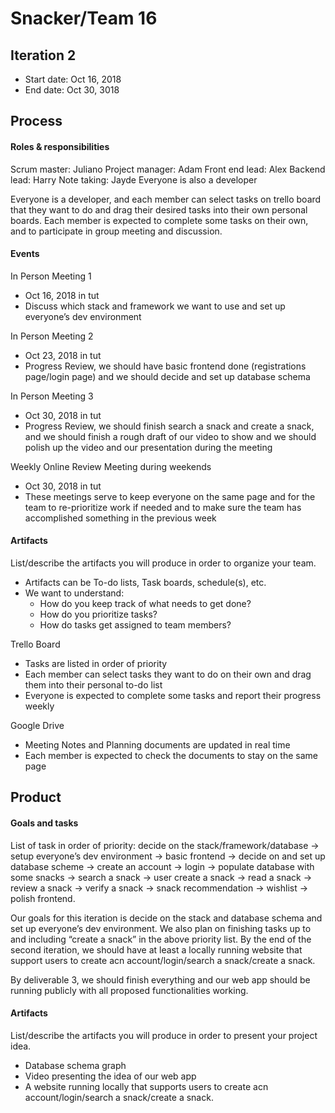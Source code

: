 # Snacker/Team 16

## Iteration 2

 * Start date: Oct 16, 2018
 * End date: Oct 30, 3018

## Process

#### Roles & responsibilities

Scrum master: Juliano
Project manager: Adam
Front end lead: Alex
Backend lead: Harry
Note taking: Jayde
Everyone is also a developer

Everyone is a developer, and each member can select tasks on trello board that they want to do and drag their desired tasks into their own personal boards. Each member is expected to complete some tasks on their own, and to participate in group meeting and discussion.

#### Events

In Person Meeting 1
 * Oct 16, 2018 in tut
 * Discuss which stack and framework we want to use and set up everyone’s dev environment

In Person Meeting 2
 * Oct 23, 2018 in tut
 * Progress Review, we should have basic frontend done (registrations page/login page) and we should decide and set up database schema

In Person Meeting 3
 * Oct 30, 2018 in tut
 * Progress Review, we should finish search a snack and create a snack, and we should finish a rough draft of our video to show and we should polish up the video and our presentation during the meeting


Weekly Online Review Meeting during weekends
 * Oct 30, 2018 in tut
 * These meetings serve to keep everyone on the same page and for the team to re-prioritize work if needed and to make sure the team has accomplished something in the previous week

#### Artifacts

List/describe the artifacts you will produce in order to organize your team.       
 * Artifacts can be To-do lists, Task boards, schedule(s), etc.
 * We want to understand:
   * How do you keep track of what needs to get done?
   * How do you prioritize tasks?
   * How do tasks get assigned to team members?


Trello Board
 * Tasks are listed in order of priority
 * Each member can select tasks they want to do on their own and drag them into their personal to-do list
 * Everyone is expected to complete some tasks and report their progress weekly


Google Drive
 * Meeting Notes and Planning documents are updated in real time
 * Each member is expected to check the documents to stay on the same page

## Product

#### Goals and tasks

List of task in order of priority: decide on the stack/framework/database -> setup everyone’s dev environment -> basic frontend -> decide on and set up database scheme -> create an account -> login -> populate database with some snacks -> search a snack -> user create a snack -> read a snack -> review a snack -> verify a snack -> snack recommendation -> wishlist -> polish frontend.

Our goals for this iteration is decide on the stack and database schema and set up everyone’s dev environment. We also plan on finishing tasks up to and including “create a snack” in the above priority list. By the end of the second iteration, we should have at least a locally running website that support users to create acn account/login/search a snack/create a snack.

By deliverable 3, we should finish everything and our web app should be running publicly with all proposed functionalities working.

#### Artifacts

List/describe the artifacts you will produce in order to present your project idea.


 * Database schema graph
 * Video presenting the idea of our web app
 * A website running locally that supports users to create acn account/login/search a snack/create a snack.
